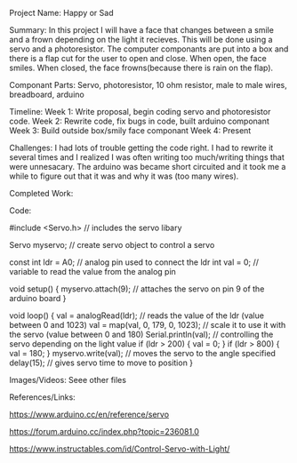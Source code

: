 Project Name: 
Happy or Sad

Summary:
In this project I will have a face that changes between a smile and a frown depending on the light it recieves. This will be done using a servo and a photoresistor. The computer componants are put into a box and there is a flap cut for the user to open and close. When open, the face smiles. When closed, the face frowns(because there is rain on the flap). 

Componant Parts:
Servo, photoresistor, 10 ohm resistor, male to male wires, breadboard, arduino

Timeline:
Week 1: Write proposal, begin coding servo and photoresistor code.
Week 2: Rewrite code, fix bugs in code, built arduino componant 
Week 3: Build outside box/smily face componant 
Week 4: Present 

Challenges:
I had lots of trouble getting the code right. I had to rewrite it several times and I realized I was often writing too much/writing things that were unnesacary. The arduino was became short circuited and it took me a while to figure out that it was and why it was (too many wires).

Completed Work:

Code: 

#include <Servo.h> // includes the servo libary

Servo myservo;  // create servo object to control a servo

const int ldr = A0;  // analog pin used to connect the ldr
int val = 0;    // variable to read the value from the analog pin

void setup()
{
  myservo.attach(9);  // attaches the servo on pin 9 of the arduino board
}

void loop()
{
  val = analogRead(ldr);            // reads the value of the ldr (value between 0 and 1023)
  val = map(val, 0, 179, 0, 1023);     // scale it to use it with the servo (value between 0 and 180)
  Serial.println(val);                 // controlling the servo depending on the light value
  if (ldr > 200)  {
  val = 0;
  }
  if (ldr > 800)  {
  val = 180;
  }
  myservo.write(val);  // moves the servo to the angle specified
  delay(15);           // gives servo time to move to position
}

Images/Videos: 
Seee other files

References/Links:

https://www.arduino.cc/en/reference/servo

https://forum.arduino.cc/index.php?topic=236081.0

https://www.instructables.com/id/Control-Servo-with-Light/
